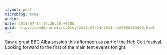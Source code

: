 ```yaml
---
layout: post
microblog: true
audio: 
date: 2011-07-14 17:26:30 +0100
guid: http://samdeane.micro.blog/2011/07/14/t91544107956183040.html
---
```

Saw a great BBC Alba session this afternoon as part of the Heb Celt festival. Looking forward to the first of the main tent events tonight.
